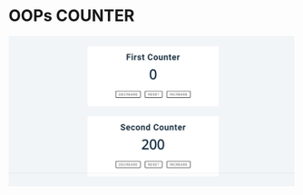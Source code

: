 # OOPs COUNTER

[![OOPs Counter](./design/16-counter.jpeg)](https://javascript-16-counter.netlify.app)
